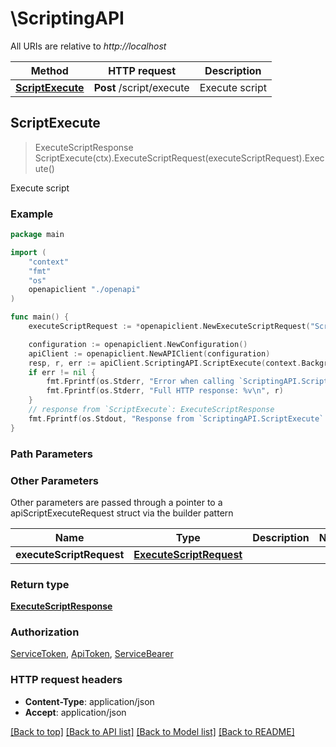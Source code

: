 # \ScriptingAPI

All URIs are relative to *http://localhost*

Method | HTTP request | Description
------------- | ------------- | -------------
[**ScriptExecute**](ScriptingAPI.md#ScriptExecute) | **Post** /script/execute | Execute script



## ScriptExecute

> ExecuteScriptResponse ScriptExecute(ctx).ExecuteScriptRequest(executeScriptRequest).Execute()

Execute script



### Example

```go
package main

import (
    "context"
    "fmt"
    "os"
    openapiclient "./openapi"
)

func main() {
    executeScriptRequest := *openapiclient.NewExecuteScriptRequest("Script_example") // ExecuteScriptRequest | 

    configuration := openapiclient.NewConfiguration()
    apiClient := openapiclient.NewAPIClient(configuration)
    resp, r, err := apiClient.ScriptingAPI.ScriptExecute(context.Background()).ExecuteScriptRequest(executeScriptRequest).Execute()
    if err != nil {
        fmt.Fprintf(os.Stderr, "Error when calling `ScriptingAPI.ScriptExecute``: %v\n", err)
        fmt.Fprintf(os.Stderr, "Full HTTP response: %v\n", r)
    }
    // response from `ScriptExecute`: ExecuteScriptResponse
    fmt.Fprintf(os.Stdout, "Response from `ScriptingAPI.ScriptExecute`: %v\n", resp)
}
```

### Path Parameters



### Other Parameters

Other parameters are passed through a pointer to a apiScriptExecuteRequest struct via the builder pattern


Name | Type | Description  | Notes
------------- | ------------- | ------------- | -------------
 **executeScriptRequest** | [**ExecuteScriptRequest**](ExecuteScriptRequest.md) |  | 

### Return type

[**ExecuteScriptResponse**](ExecuteScriptResponse.md)

### Authorization

[ServiceToken](../README.md#ServiceToken), [ApiToken](../README.md#ApiToken), [ServiceBearer](../README.md#ServiceBearer)

### HTTP request headers

- **Content-Type**: application/json
- **Accept**: application/json

[[Back to top]](#) [[Back to API list]](../README.md#documentation-for-api-endpoints)
[[Back to Model list]](../README.md#documentation-for-models)
[[Back to README]](../README.md)

